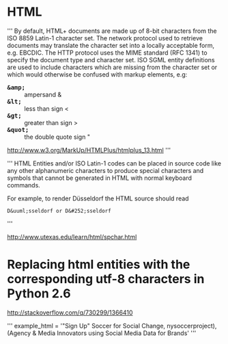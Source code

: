 # HTML

'''
By default, HTML+ documents are made up of 8-bit characters from the ISO 8859 Latin-1 character set. The network protocol used to retrieve documents may translate the character set into a locally acceptable form, e.g. EBCDIC. The HTTP protocol uses the MIME standard (RFC 1341) to specify the document type and character set. ISO SGML entity definitions are used to include characters which are missing from the character set or which would otherwise be confused with markup elements, e.g:

<DL>
<DT><B><TT>&amp;amp;</TT></B>
<DD>ampersand &amp;
<DT><B><TT>&amp;lt;</TT></B>
<DD>less than sign &lt;
<DT><B><TT>&amp;gt;</TT></B>
<DD>greater than sign &gt;
<DT><B><TT>&amp;quot;</TT></B>
<DD>the double quote sign "
</DL> 

http://www.w3.org/MarkUp/HTMLPlus/htmlplus_13.html
'''


'''
HTML Entities and/or ISO Latin-1 codes can be placed in source code like any other alphanumeric characters to produce special characters and symbols that cannot be generated in HTML with normal keyboard commands.

For example, to render Düsseldorf the HTML source should read

    D&uuml;sseldorf or D&#252;sseldorf
'''

http://www.utexas.edu/learn/html/spchar.html


# Replacing html entities with the corresponding utf-8 characters in Python 2.6 

http://stackoverflow.com/q/730299/1366410

'''
example_html = '&quot;Sign Up&quot; Soccer for Social Change, nysoccerproject),(Agency &amp; Media Innovators using Social Media Data for Brands'
'''